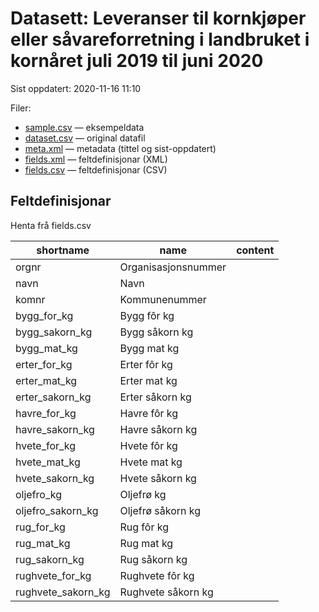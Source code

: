 # Datasett: 	Leveranser til kornkjøper eller såvareforretning i landbruket i kornåret juli 2019 til juni 2020
 Sist oppdatert: 2020-11-16 11:10

 Filer:
 - [sample.csv](sample.csv) — eksempeldata
 - [dataset.csv](dataset.csv) — original datafil
 - [meta.xml](meta.xml) — metadata (tittel og sist-oppdatert)
 - [fields.xml](fields.xml) — feltdefinisjonar (XML)
 - [fields.csv](fields.csv) — feltdefinisjonar (CSV)


## Feltdefinisjonar
Henta frå fields.csv

| shortname | name | content |
| --- | --- | --- |
| orgnr | Organisasjonsnummer |  |
| navn | Navn |  |
| komnr | Kommunenummer |  |
| bygg_for_kg | Bygg fôr kg |  |
| bygg_sakorn_kg | Bygg såkorn kg |  |
| bygg_mat_kg | Bygg mat kg |  |
| erter_for_kg | Erter fôr kg |  |
| erter_mat_kg | Erter mat kg |  |
| erter_sakorn_kg | Erter såkorn kg |  |
| havre_for_kg | Havre fôr kg |  |
| havre_sakorn_kg | Havre såkorn kg |  |
| hvete_for_kg | Hvete fôr kg |  |
| hvete_mat_kg | Hvete mat kg |  |
| hvete_sakorn_kg | Hvete såkorn kg |  |
| oljefro_kg | Oljefrø kg |  |
| oljefro_sakorn_kg | Oljefrø såkorn kg |  |
| rug_for_kg | Rug fôr kg |  |
| rug_mat_kg | Rug mat kg |  |
| rug_sakorn_kg | Rug såkorn kg |  |
| rughvete_for_kg | Rughvete fôr kg |  |
| rughvete_sakorn_kg | Rughvete såkorn kg |  |
